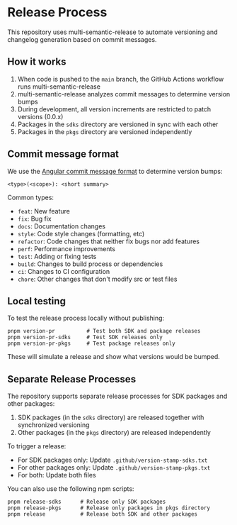# Release Process

This repository uses multi-semantic-release to automate versioning and changelog generation based on commit messages.

## How it works

1. When code is pushed to the `main` branch, the GitHub Actions workflow runs multi-semantic-release
2. multi-semantic-release analyzes commit messages to determine version bumps
3. During development, all version increments are restricted to patch versions (0.0.x)
4. Packages in the `sdks` directory are versioned in sync with each other
5. Packages in the `pkgs` directory are versioned independently

## Commit message format

We use the [Angular commit message format](https://github.com/angular/angular/blob/master/CONTRIBUTING.md#-commit-message-format) to determine version bumps:

```
<type>(<scope>): <short summary>
```

Common types:

- `feat`: New feature
- `fix`: Bug fix
- `docs`: Documentation changes
- `style`: Code style changes (formatting, etc)
- `refactor`: Code changes that neither fix bugs nor add features
- `perf`: Performance improvements
- `test`: Adding or fixing tests
- `build`: Changes to build process or dependencies
- `ci`: Changes to CI configuration
- `chore`: Other changes that don't modify src or test files

## Local testing

To test the release process locally without publishing:

```
pnpm version-pr          # Test both SDK and package releases
pnpm version-pr-sdks     # Test SDK releases only
pnpm version-pr-pkgs     # Test package releases only
```

These will simulate a release and show what versions would be bumped.

## Separate Release Processes

The repository supports separate release processes for SDK packages and other packages:

1. SDK packages (in the `sdks` directory) are released together with synchronized versioning
2. Other packages (in the `pkgs` directory) are released independently

To trigger a release:

- For SDK packages only: Update `.github/version-stamp-sdks.txt`
- For other packages only: Update `.github/version-stamp-pkgs.txt`
- For both: Update both files

You can also use the following npm scripts:

```
pnpm release-sdks      # Release only SDK packages
pnpm release-pkgs      # Release only packages in pkgs directory
pnpm release           # Release both SDK and other packages
```
